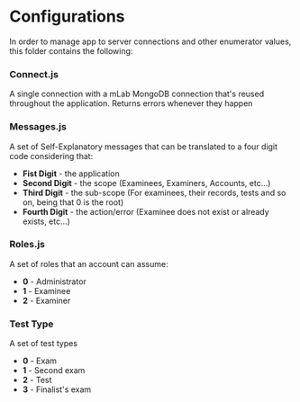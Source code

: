 # Configurations

In order to manage app to server connections and other enumerator values, this folder contains the following:

### Connect.js
A single connection with a mLab MongoDB connection that's reused throughout the application.
Returns errors whenever they happen

### Messages.js
A set of Self-Explanatory messages that can be translated to a four digit code considering that:
* **Fist Digit** - the application
* **Second Digit** - the scope (Examinees, Examiners, Accounts, etc...)
* **Third Digit** - the sub-scope (For examinees, their records, tests and so on, being that 0 is the root)
* **Fourth Digit** - the action/error (Examinee does not exist or already exists, etc...)

### Roles.js
A set of roles that an account can assume:
* **0** - Administrator
* **1** - Examinee
* **2** - Examiner

### Test Type
A set of test types
* **0** - Exam
* **1** - Second exam
* **2** - Test
* **3** - Finalist's exam
